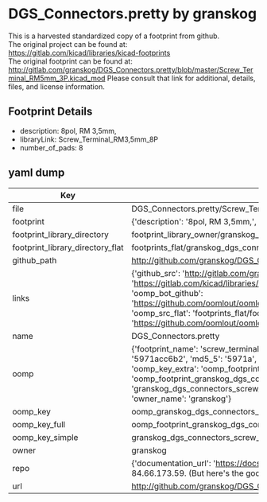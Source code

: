 # DGS_Connectors.pretty by granskog  
This is a harvested standardized copy of a footprint from github.  
The original project can be found at:  
https://gitlab.com/kicad/libraries/kicad-footprints  
The original footprint can be found at:
http://gitlab.com/granskog/DGS_Connectors.pretty/blob/master/Screw_Terminal_RM5mm_3P.kicad_mod
Please consult that link for additional, details, files, and license information.  
## Footprint Details
* description: 8pol, RM 3,5mm,  
* libraryLink: Screw_Terminal_RM3,5mm_8P  
* number_of_pads: 8  
## yaml dump  
| Key | Value |  
| --- | --- |  
| file | DGS_Connectors.pretty/Screw_Terminal_RM3,5mm_8P.kicad_mod |  
| footprint | {'description': '8pol, RM 3,5mm,', 'libraryLink': 'Screw_Terminal_RM3,5mm_8P', 'number_of_pads': 8} |  
| footprint_library_directory | footprint_library_owner/granskog_DGS_Connectors.pretty |  
| footprint_library_directory_flat | footprints_flat/granskog_dgs_connectors_screw_terminal_rm3,5mm_8p/working |  
| github_path | http://github.com/granskog/DGS_Connectors.pretty/blob/master/Screw_Terminal_RM3,5mm_8P.kicad_mod |  
| links | {'github_src': 'http://gitlab.com/granskog/DGS_Connectors.pretty/blob/master/Screw_Terminal_RM5mm_3P.kicad_mod', 'github_src_repo': 'https://gitlab.com/kicad/libraries/kicad-footprints', 'oomp_bot': 'footprints/granskog_dgs_connectors_screw_terminal_rm3,5mm_8p/working', 'oomp_bot_github': 'https://github.com/oomlout/oomlout_oomp_footprint_bot/tree/main/footprints/granskog_dgs_connectors_screw_terminal_rm3,5mm_8p/working', 'oomp_src_flat': 'footprints_flat/footprints_flat/granskog_dgs_connectors_screw_terminal_rm3,5mm_8p/working', 'oomp_src_flat_github': 'https://github.com/oomlout/oomlout_oomp_footprint_src/tree/main/footprints_flat/granskog_dgs_connectors_screw_terminal_rm3,5mm_8p/working'} |  
| name | DGS_Connectors.pretty |  
| oomp | {'footprint_name': 'screw_terminal_rm3,5mm_8p', 'library_name': 'dgs_connectors', 'md5': '5971acc6b28d8614a5398a41404e2c5d', 'md5_10': '5971acc6b2', 'md5_5': '5971a', 'md5_6': '5971ac', 'oomp_key': 'oomp_granskog_dgs_connectors_screw_terminal_rm3,5mm_8p', 'oomp_key_extra': 'oomp_footprint_granskog_dgs_connectors_screw_terminal_rm3,5mm_8p', 'oomp_key_full': 'oomp_footprint_granskog_dgs_connectors_screw_terminal_rm3,5mm_8p_5971ac', 'oomp_key_simple': 'granskog_dgs_connectors_screw_terminal_rm3,5mm_8p', 'original_filename': 'DGS_Connectors.pretty/Screw_Terminal_RM3,5mm_8P.kicad_mod', 'owner_name': 'granskog'} |  
| oomp_key | oomp_granskog_dgs_connectors_screw_terminal_rm3,5mm_8p |  
| oomp_key_full | oomp_footprint_granskog_dgs_connectors_screw_terminal_rm3,5mm_8p |  
| oomp_key_simple | granskog_dgs_connectors_screw_terminal_rm3,5mm_8p |  
| owner | granskog |  
| repo | {'documentation_url': 'https://docs.github.com/rest/overview/resources-in-the-rest-api#rate-limiting', 'message': "API rate limit exceeded for 84.66.173.59. (But here's the good news: Authenticated requests get a higher rate limit. Check out the documentation for more details.)"} |  
| url | http://github.com/granskog/DGS_Connectors.pretty |  

